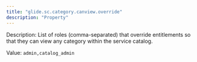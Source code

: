 ```yaml
---
title: "glide.sc.category.canview.override"
description: "Property"
---
```


Description: List of roles (comma-separated) that override entitlements so that they can view any category within the service catalog.

Value: `admin,catalog_admin`